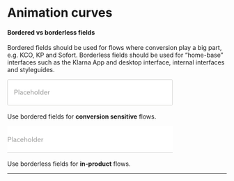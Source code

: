 # Animation curves

#### Bordered vs borderless fields

Bordered fields should be used for flows where conversion play a big part, e.g. KCO, KP and Sofort. Borderless fields should be used for “home-base” interfaces such as the Klarna App and desktop interface, internal interfaces and styleguides.



![](/assets/Field.png)

Use bordered fields for **conversion sensitive** flows.



![](/assets/Input.png)

Use borderless fields for **in-product** flows.



---



